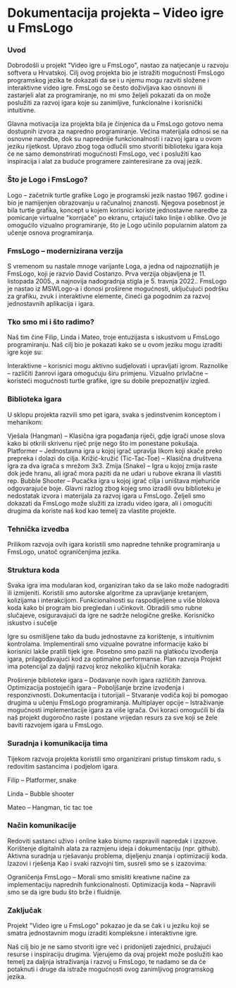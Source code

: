 # Dokumentacija projekta – Video igre u FmsLogo
### Uvod
Dobrodošli u projekt "Video igre u FmsLogo", nastao za natjecanje u razvoju softvera u Hrvatskoj. Cilj ovog projekta bio je istražiti mogućnosti FmsLogo programskog jezika te dokazati da se i u njemu mogu razviti složene i interaktivne video igre. FmsLogo se često doživljava kao osnovni ili zastarjeli alat za programiranje, no mi smo željeli pokazati da on može poslužiti za razvoj igara koje su zanimljive, funkcionalne i korisnički intuitivne.

Glavna motivacija iza projekta bila je činjenica da u FmsLogo gotovo nema dostupnih izvora za napredno programiranje. Većina materijala odnosi se na osnovne naredbe, dok su naprednije funkcionalnosti i razvoj igara u ovom jeziku rijetkost. Upravo zbog toga odlučili smo stvoriti biblioteku igara koja će ne samo demonstrirati mogućnosti FmsLogo, već i poslužiti kao inspiracija i alat za buduće programere zainteresirane za ovaj jezik.

### Što je Logo i FmsLogo?
Logo – začetnik turtle grafike
Logo je programski jezik nastao 1967. godine i bio je namijenjen obrazovanju u računalnoj znanosti. Njegova posebnost je bila turtle grafika, koncept u kojem korisnici koriste jednostavne naredbe za pomicanje virtualne "kornjače" po ekranu, crtajući tako linije i oblike. Ovo je omogućilo vizualno programiranje, što je Logo učinilo popularnim alatom za učenje osnova programiranja.

### FmsLogo – modernizirana verzija
S vremenom su nastale mnoge varijante Loga, a jedna od najpoznatijih je FmsLogo, koji je razvio David Costanzo. Prva verzija objavljena je 11. listopada 2005., a najnovija nadogradnja stigla je 5. travnja 2022.. FmsLogo je nastao iz MSWLogo-a i donosi proširene mogućnosti, uključujući podršku za grafiku, zvuk i interaktivne elemente, čineći ga pogodnim za razvoj jednostavnih aplikacija i igara.

### Tko smo mi i što radimo?
Naš tim čine Filip, Linda i Mateo, troje entuzijasta s iskustvom u FmsLogo programiranju. Naš cilj bio je pokazati kako se u ovom jeziku mogu izraditi igre koje su:

Interaktivne – korisnici mogu aktivno sudjelovati i upravljati igrom.
Raznolike – različiti žanrovi igara omogućuju širu primjenu.
Vizualno privlačne – koristeći mogućnosti turtle grafike, igre su dobile prepoznatljiv izgled.
### Biblioteka igara
U sklopu projekta razvili smo pet igara, svaka s jedinstvenim konceptom i mehanikom:

Vješala (Hangman) – Klasična igra pogađanja riječi, gdje igrači unose slova kako bi otkrili skrivenu riječ prije nego što im ponestane pokušaja.
Platformer – Jednostavna igra u kojoj igrač upravlja likom koji skače preko prepreka i dolazi do cilja.
Križić-kružić (Tic-Tac-Toe) – Klasična društvena igra za dva igrača s mrežom 3x3.
Zmija (Snake) – Igra u kojoj zmija raste dok jede hranu, ali igrač mora paziti da ne udari u rubove ekrana ili vlastiti rep.
Bubble Shooter – Pucačka igra u kojoj igrač cilja i uništava mjehuriće odgovarajuće boje.
Glavni razlog zbog kojeg smo izradili ovu biblioteku je nedostatak izvora i materijala za razvoj igara u FmsLogo. Željeli smo dokazati da FmsLogo može služiti za izradu video igara, ali i omogućiti drugima da koriste naš kod kao temelj za vlastite projekte.

### Tehnička izvedba
Prilikom razvoja ovih igara koristili smo napredne tehnike programiranja u FmsLogo, unatoč ograničenjima jezika.

### Struktura koda

Svaka igra ima modularan kod, organiziran tako da se lako može nadograditi ili izmijeniti.
Koristili smo autorske algoritme za upravljanje kretanjem, kolizijama i interakcijom.
Funkcionalnosti su raspodijeljene u više blokova koda kako bi program bio pregledan i učinkovit.
Obradili smo rubne slučajeve, osiguravajući da igre ne sadrže nelogične greške.
Korisničko iskustvo i sučelje

Igre su osmišljene tako da budu jednostavne za korištenje, s intuitivnim kontrolama.
Implementirali smo vizualne povratne informacije kako bi korisnici lakše pratili tijek igre.
Posebno smo pazili na glatkoću izvođenja igara, prilagođavajući kod za optimalne performanse.
Plan razvoja
Projekt ima potencijal za daljnji razvoj kroz nekoliko ključnih koraka:

Proširenje biblioteke igara – Dodavanje novih igara različitih žanrova.
Optimizacija postojećih igara – Poboljšanje brzine izvođenja i responzivnosti.
Dokumentacija i tutorijali – Stvaranje vodiča koji bi pomogao drugima u učenju FmsLogo programiranja.
Multiplayer opcije – Istraživanje mogućnosti implementacije igara za više igrača.
Ovi koraci omogućili bi da naš projekt dugoročno raste i postane vrijedan resurs za sve koji se žele baviti razvojem igara u FmsLogo.

### Suradnja i komunikacija tima
Tijekom razvoja projekta koristili smo organizirani pristup timskom radu, s redovitim sastancima i podjelom igara.

Filip – Platformer, snake

Linda – Bubble shooter

Mateo – Hangman, tic tac toe

### Način komunikacije
Redoviti sastanci uživo i online kako bismo raspravili napredak i izazove.
Korištenje digitalnih alata za razmjenu ideja i dokumentaciju (npr. github).
Aktivna suradnja u rješavanju problema, dijeljenju znanja i optimizaciji koda.
Izazovi i rješenja
Kao i svaki razvojni tim, susreli smo se s izazovima:

Ograničenja FmsLogo – Morali smo smisliti kreativne načine za implementaciju naprednih funkcionalnosti.
Optimizacija koda – Napravili smo se da igre budu što brže i fluidnije.
### Zaključak
Projekt "Video igre u FmsLogo" pokazao je da se čak i u jeziku koji se smatra jednostavnim mogu izraditi kompleksne i interaktivne igre.

Naš cilj bio je ne samo stvoriti igre već i pridonijeti zajednici, pružajući resurse i inspiraciju drugima. Vjerujemo da ovaj projekt može poslužiti kao temelj za daljnja istraživanja i razvoj u FmsLogo, te nadamo se da će potaknuti i druge da istraže mogućnosti ovog zanimljivog programskog jezika.
